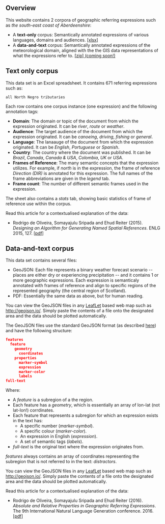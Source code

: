## Overview
This website contains 2 corpora of geographic referring expressions such as _the south-east coast of Aberdeenshire_:

* A **text-only** corpus: Semantically annotated expressions of various languages, domains and audiences. [[xlsx]](https://github.com/rdeoliveira/metdata/raw/7173b85b4c1c59eb3c63e67554d3454e595bf97d/text-only.xlsx)
* A **data-and-text** corpus: Semantically annotated expressions of the meteorological domain, aligned with the the GIS data representations of what the expressions refer to. [[zip] (coming soon!)]()

## Text only corpus
This data set is an Excel spreadsheet. It contains 671 referring expressions such as:
```
all North Negro tributaries
```
Each row contains one corpus instance (one expression) and the following annotation tags:
* **Domain**: The domain or topic of the document from which the expression originated. It can be _river_, _route_ or _weather_.
* **Audience**: The target audience of the document from which the expression originated. It can be _canoeing_, _driving_, _fishing_ or _general_.
* **Language**: The lanaauge of the document from which the expression originated. It can be _English_, _Portuguese_ or _Spanish_.
* **Country**: The country where the document was published. It can be _Brazil_, _Canada_, _Canada & USA_, _Colombia_, _UK_ or _USA_.
* **Frames of Reference**: The many semantic concepts that the expression utilizes. For example, if _north_ is in the expression, the frame of reference _Direction (DIR)_ is annotated for this expression. The full names of the frame abbreviations are given in the _legend_ tab.
* **Frame count**: The number of different semantic frames used in the expression.

The sheet also contains a _stats_ tab, showing basic statistics of frame of reference use within the corpus.

Read this article for a contextualised explanation of the data:
- Rodrigo de Oliveira, Somayajulu Sripada and Ehud Reiter (2015). _Designing an Algorithm for Generating Named Spatial References_. ENLG 2015, 127. [[pdf]](http://anthology.aclweb.org/W/W15/W15-47.pdf#page=139)

## Data-and-text corpus
This data set contains several files:
* GeoJSON: Each file represents a binary weather forecast scenario -- places are either dry or experiencing precipitation -- and it contains 1 or more geographic expressions. Each expression is semanticaly annotated with frames of reference and align to specific regions of the represented geography (the central region of Scotland).
* PDF: Essentially the same data as above, but for human reading.

You can view the GeoJSON files in any [LeafLet](http://leafletjs.com) based web map such as http://geojson.io/. Simply paste the contents of a file onto the designated area and the data should be plotted automatically.

The GeoJSON files use the standard GeoJSON format (as described [here](http://geojson.org/geojson-spec.html)) and have the following structure:
```json
features
  feature
    geometry
      coordinates
    properties
      marker-symbol
      expression
      marker-color
      labels
full-text
```
Where:
- A _feature_ is a subregion of a the region.
- Each feature has a _geometry_, which is essentially an array of lon-lat (not lat-lon!) corrdinates.
- Each feature that represents a subregion for which an expression exists in the text has: 
  - A specific number (_marker-symbol_).
  - A specific colour (_marker-color_).
  - An expression in English (_expression_).
  - A set of semantic tags (_labels_).
- _full-text_ is the original text where the expression originates from.

_features_ always contains an array of coordinates representing the subregion that is not referred to in the text: _distractors_.
  
You can view the GeoJSON files in any [LeafLet](http://leafletjs.com) based web map such as http://geojson.io/. Simply paste the contents of a file onto the designated area and the data should be plotted automatically.

Read this article for a contextualised explanation of the data:
- Rodrigo de Oliveira, Somayajulu Sripada and Ehud Reiter (2016). _Absolute and Relative Properties in Geographic Referring Expressions_. The 9th International Natural Language Generation conference. 2016. [[pdf]](http://www.aclweb.org/anthology/W/W16/W16-66.pdf#page=272)
